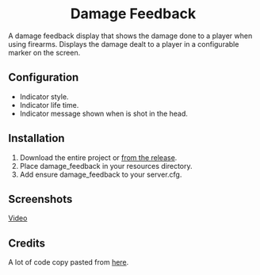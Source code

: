 <h1 align="center">Damage Feedback</h1>


A damage feedback display that shows the damage done to a player when using firearms. Displays the damage dealt to a player in a configurable marker on the screen.


## Configuration
 - Indicator style.
 - Indicator life time.
 - Indicator message shown when is shot in the head.

## Installation
1. Download the entire project or [from the release](https://github.com/Llop-Estepari/damage_feedback/releases).
2. Place damage_feedback in your resources directory.
3. Add ensure damage_feedback to your server.cfg.

## Screenshots
[Video](https://streamable.com/p9p5cw)

## Credits
A lot of code copy pasted from [here](https://github.com/NIYCCO/niycco_hitmarker).
